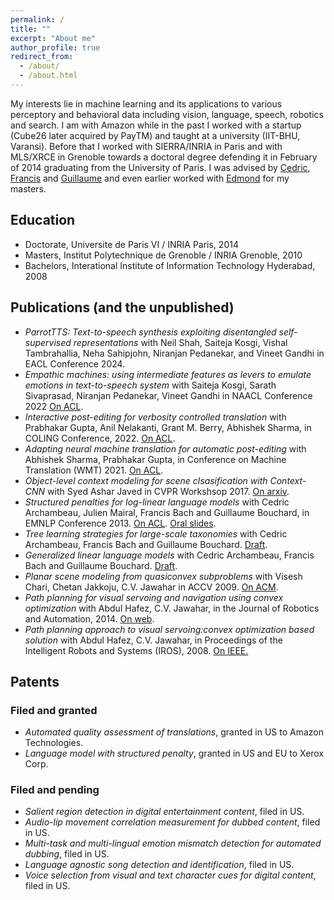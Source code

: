 ```yaml
---
permalink: /
title: ""
excerpt: "About me"
author_profile: true
redirect_from: 
  - /about/
  - /about.html
---
```


My interests lie in machine learning and its applications to various perceptory and behavioral data including vision, language, speech, robotics and search. I am with Amazon while in the past I worked with a startup (Cube26 later acquired by PayTM) and taught at a university (IIT-BHU, Varansi). Before that I worked with SIERRA/INRIA in Paris and with MLS/XRCE in Grenoble towards a doctoral degree defending it in February of 2014 graduating from the University of Paris. I was advised by [Cedric](http://www0.cs.ucl.ac.uk/staff/c.archambeau/), [Francis](https://www.di.ens.fr/~fbach/) and [Guillaume](https://gbouchar.github.io/) and even earlier worked with [Edmond](http://morpheo.inrialpes.fr/people/Boyer/) for my masters.

Education
-----
* Doctorate, Universite de Paris VI / INRIA Paris, 2014
* Masters, Institut Polytechnique de Grenoble / INRIA Grenoble, 2010
* Bachelors, Interational Institute of Information Technology Hyderabad, 2008

Publications (and the unpublished)
----
* _ParrotTTS: Text-to-speech synthesis exploiting disentangled self-supervised representations_ with Neil Shah, Saiteja Kosgi, Vishal Tambrahallia, Neha Sahipjohn, Niranjan Pedanekar, and Vineet Gandhi in EACL Conference 2024.
* _Empathic machines: using intermediate features as levers to emulate emotions in text-to-speech system_ with Saiteja Kosgi, Sarath Sivaprasad, Niranjan Pedanekar, Vineet Gandhi in NAACL Conference 2022 [On ACL](https://aclanthology.org/2022.naacl-main.26/).
* _Interactive post-editing for verbosity controlled translation_ with Prabhakar Gupta, Anil Nelakanti, Grant M. Berry, Abhishek Sharma, in COLING Conference, 2022. [On ACL](https://aclanthology.org/2022.coling-1.454/).
* _Adapting neural machine translation for automatic post-editing_ with Abhishek Sharma, Prabhakar Gupta, in Conference on Machine Translation (WMT) 2021. [On ACL](https://aclanthology.org/2021.wmt-1.35/).
* _Object-level context modeling for scene clsasification with Context-CNN_ with Syed Ashar Javed in CVPR Workshsop 2017. [On arxiv](https://arxiv.org/abs/1705.04358).
* _Structured penalties for log-linear language models_ with Cedric Archambeau, Julien Mairal, Francis Bach and Guillaume Bouchard, in EMNLP Conference 2013. [On ACL](https://aclanthology.org/D13-1024/). [Oral slides](https://drive.google.com/file/d/1yzhVnA5R7I51EJ3sB5EhmpQfg6_4QR26/).
* _Tree learning strategies for large-scale taxonomies_ with Cedric Archambeau, Francis Bach and Guillaume Bouchard. [Draft](https://drive.google.com/file/d/1wyFinq6iAyhDbP4eHZG-6zcMEvj7TQoh/).
* _Generalized linear language models_ with Cedric Archambeau, Francis Bach and Guillaume Bouchard. [Draft](https://drive.google.com/file/d/1MyaX_t9qBwtvhhLrgC659vP6yLWIyDrF/).
* _Planar scene modeling from quasiconvex subproblems_ with Visesh Chari, Chetan Jakkoju, C.V. Jawahar in ACCV 2009. [On ACM](https://dl.acm.org/doi/abs/10.1007/978-3-642-12304-7_4).
* _Path planning for visual servoing and navigation using convex optimization_ with Abdul Hafez, C.V. Jawahar, in the Journal of Robotics and Automation, 2014. [On web](https://drive.google.com/file/d/1YATahupD_2UViEzTakyJE7Y75-MRg6gb/).
* _Path planning approach to visual servoing:convex optimization based solution_ with Abdul Hafez, C.V. Jawahar, in Proceedings of the Intelligent Robots and Systems (IROS), 2008. [On IEEE.](https://ieeexplore.ieee.org/abstract/document/4399590)

Patents
------
### Filed and granted
* _Automated quality assessment of translations_, granted in US to Amazon Technologies.
* _Language model with structured penalty_, granted in US and EU to Xerox Corp.

### Filed and pending
* _Salient region detection in digital entertainment content_, filed in US.
* _Audio-lip movement correlation measurement for dubbed content_, filed in US.
* _Multi-task and multi-lingual emotion mismatch detection for automated dubbing_, filed in US.
* _Language agnostic song detection and identification_, filed in US.
* _Voice selection from visual and text character cues for digital content_, filed in US.
